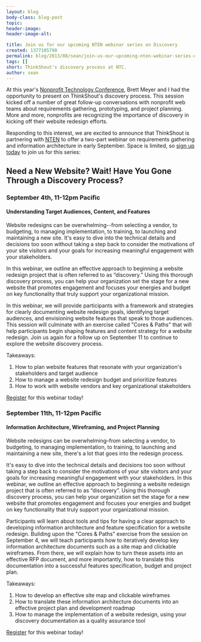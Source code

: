 ```yaml
---
layout: blog
body-class: blog-post
topic:
header-image:
header-image-alt:

title: Join us for our upcoming NTEN webinar series on Discovery
created: 1377105798
permalink: blog/2013/08/sean/join-us-our-upcoming-nten-webinar-series-discovery/
tags: []
short: ThinkShout's discovery process at NTC.
author: sean
---
```

At this year's <a href="http://nten.org/ntc">Nonprofit Technology Conference</a>, Brett Meyer and I had the opportunity to present on ThinkShout's discovery process. This session kicked off a number of great follow-up conversations with nonprofit web teams about requirements gathering, prototyping, and project planning. More and more, nonprofits are recognizing the importance of discovery in kicking off their website redesign efforts.

Responding to this interest, we are excited to announce that ThinkShout is partnering with <a href="http://nten.org">NTEN</a> to offer a two-part webinar on requirements gathering and information architecture in early September. Space is limited, so [sign up today](http://www.nten.org/events/webinar/2013/09/04/webinar-need-a-new-website-wait-have-you-gone-through-a-discovery-process-understanding-target-audi-3) to join us for this series:

## Need a New Website? Wait! Have You Gone Through a Discovery Process?

### September 4th, 11-12pm Pacific

#### Understanding Target Audiences, Content, and Features

Website redesigns can be overwhelming--from selecting a vendor, to budgeting, to managing implementation, to training, to launching and maintaining a new site. It's easy to dive into the technical details and decisions too soon without taking a step back to consider the motivations of your site visitors and your goals for increasing meaningful engagement with your stakeholders.

In this webinar, we outline an effective approach to beginning a website redesign project that is often referred to as “discovery.” Using this thorough discovery process, you can help your organization set the stage for a new website that promotes engagement and focuses your energies and budget on key functionality that truly support your organizational mission.

In this webinar, we will provide participants with a framework and strategies for clearly documenting website redesign goals, identifying target audiences, and envisioning website features that speak to those audiences. This session will culminate with an exercise called "Cores & Paths" that will help participants begin shaping features and content strategy for a website redesign. Join us again for a follow up on September 11 to continue to explore the website discovery process.

Takeaways:

1. How to plan website features that resonate with your organization's stakeholders and target audience
2. How to manage a website redesign budget and prioritize features
3. How to work with website vendors and key organizational stakeholders

[Register](http://www.nten.org/events/webinar/2013/09/04/webinar-need-a-new-website-wait-have-you-gone-through-a-discovery-process-understanding-target-audi-3) for this webinar today!

### September 11th, 11-12pm Pacific

#### Information Architecture, Wireframing, and Project Planning

Website redesigns can be overwhelming–from selecting a vendor, to budgeting, to managing implementation, to training, to launching and maintaining a new site, there's a lot that goes into the redesign process.

It's easy to dive into the technical details and decisions too soon without taking a step back to consider the motivations of your site visitors and your goals for increasing meaningful engagement with your stakeholders. In this webinar, we outline an effective approach to beginning a website redesign project that is often referred to as “discovery”. Using this thorough discovery process, you can help your organization set the stage for a new website that promotes engagement and focuses your energies and budget on key functionality that truly support your organizational mission.

Participants will learn about tools and tips for having a clear approach to developing information architecture and feature specification for a website redesign. Building upon the "Cores & Paths" exercise from the session on September 4, we will teach participants how to iteratively develop key information architecture documents such as a site map and clickable wireframes. From there, we will explain how to turn these assets into an effective RFP document, and more importantly, how to translate this documentation into a successful features specification, budget and project plan.

Takeaways:

1. How to develop an effective site map and clickable wireframes
2. How to translate these information architecture documents into an effective project plan and development roadmap
3. How to manage the implementation of a website redesign, using your discovery documentation as a quality assurance tool

[Register](http://www.nten.org/events/webinar/2013/09/11/webinar-need-a-new-website-have-you-gone-through-a-discovery-process-information-architecture-wirefr-5) for this webinar today!
